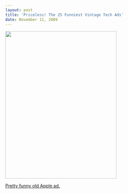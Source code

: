 ```yaml
---
layout: post
title: 'Priceless! The 25 Funniest Vintage Tech Ads'
date: November 11, 2009
---
```



<a href="http://www.itworld.com/offbeat/83351/priceless-the-25-funniest-vintage-tech-ads?page=0%2C2"><img src="http://www.itworld.com/sites/default/files/u45/02-apple-computer-adam.jpg" width="350" height="462"/></a>

<a href="http://www.itworld.com/offbeat/83351/priceless-the-25-funniest-vintage-tech-ads?page=0%2C2">Pretty funny old Apple ad.</a>
	
      
